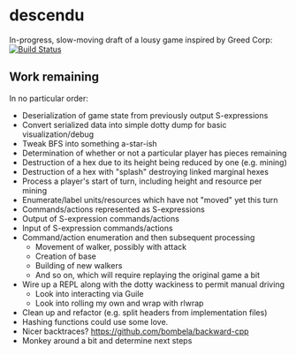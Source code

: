 descendu
========

In-progress, slow-moving draft of a lousy game inspired by Greed Corp: [![Build
Status](https://travis-ci.org/RhysU/descendu.svg?branch=master)](https://travis-ci.org/RhysU/descendu)

Work remaining
--------------

In no particular order:

 * Deserialization of game state from previously output S-expressions
 * Convert serialized data into simple dotty dump for basic visualization/debug
 * Tweak BFS into something a-star-ish
 * Determination of whether or not a particular player has pieces remaining
 * Destruction of a hex due to its height being reduced by one (e.g. mining)
 * Destruction of a hex with "splash" destroying linked marginal hexes
 * Process a player's start of turn, including height and resource per mining
 * Enumerate/label units/resources which have not "moved" yet this turn
 * Commands/actions represented as S-expressions
 * Output of S-expression commands/actions
 * Input of S-expression commands/actions
 * Command/action enumeration and then subsequent processing
     * Movement of walker, possibly with attack
     * Creation of base
     * Building of new walkers
     * And so on, which will require replaying the original game a bit
 * Wire up a REPL along with the dotty wackiness to permit manual driving
     * Look into interacting via Guile
     * Look into rolling my own and wrap with rlwrap
 * Clean up and refactor (e.g. split headers from implementation files)
 * Hashing functions could use some love.
 * Nicer backtraces? https://github.com/bombela/backward-cpp
 * Monkey around a bit and determine next steps
